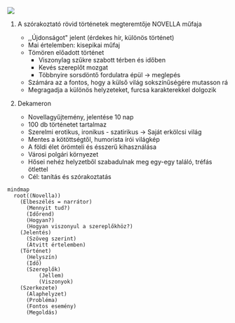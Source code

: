 ![](https://upload.wikimedia.org/wikipedia/commons/thumb/d/db/Boccaccio_by_Morghen.jpg/220px-Boccaccio_by_Morghen.jpg)
1. A szórakoztató rövid történetek megteremtője
	NOVELLA műfaja
	- ,,Újdonságot" jelent (érdekes hír, különös történet)
	- Mai értelemben: kisepikai műfaj
	- Tömören előadott történet
		- Viszonylag szűkre szabott térben és időben
		- Kevés szereplőt mozgat
		- Többnyire sorsdöntő fordulatra épül -> meglepés
	- Számára az a fontos, hogy a külső világ sokszínűségére mutasson rá
	- Megragadja a különös helyzeteket, furcsa karakterekkel dolgozik

2. Dekameron
	- Novellagyűjtemény, jelentése 10 nap
	- 100 db történetet tartalmaz
	- Szerelmi erotikus, ironikus - szatirikus -> Saját erkölcsi világ
	- Mentes a kötöttségtől, humorista írói világkép
	- A földi élet örömteli és ésszerű kihasználása
	- Városi polgári környezet
	- Hősei nehéz helyzetből szabadulnak meg egy-egy találó, tréfás ötlettel
	- Cél: tanítás és szórakoztatás

```mermaid
mindmap
  root((Novella))
    (Elbeszélés = narrátor)
      (Mennyit tud?)
      (Időrend)
      (Hogyan?)
      (Hogyan viszonyul a szereplőkhöz?)
    (Jelentés)
      (Szöveg szerint)
      (Átvitt értelemben)
    (Történet)
      (Helyszín)
      (Idő)
      (Szereplők)
          (Jellem)
          (Viszonyok)
    (Szerkezete)
      (Alaphelyzet)
      (Probléma)
      (Fontos esemény)
      (Megoldás)
```
